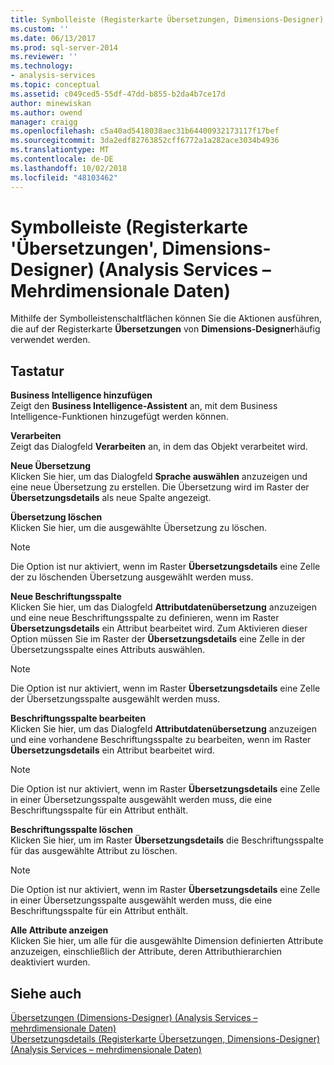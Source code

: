 ```yaml
---
title: Symbolleiste (Registerkarte Übersetzungen, Dimensions-Designer) (Analysis Services – mehrdimensionale Daten) | Microsoft-Dokumentation
ms.custom: ''
ms.date: 06/13/2017
ms.prod: sql-server-2014
ms.reviewer: ''
ms.technology:
- analysis-services
ms.topic: conceptual
ms.assetid: c049ced5-55df-47dd-b855-b2da4b7ce17d
author: minewiskan
ms.author: owend
manager: craigg
ms.openlocfilehash: c5a40ad5418038aec31b64400932173117f17bef
ms.sourcegitcommit: 3da2edf82763852cff6772a1a282ace3034b4936
ms.translationtype: MT
ms.contentlocale: de-DE
ms.lasthandoff: 10/02/2018
ms.locfileid: "48103462"
---
```

# <a name="toolbar-translations-tab-dimension-designer-analysis-services---multidimensional-data"></a>Symbolleiste (Registerkarte 'Übersetzungen', Dimensions-Designer) (Analysis Services – Mehrdimensionale Daten)
  Mithilfe der Symbolleistenschaltflächen können Sie die Aktionen ausführen, die auf der Registerkarte **Übersetzungen** von **Dimensions-Designer**häufig verwendet werden.  
  
## <a name="options"></a>Tastatur  
 **Business Intelligence hinzufügen**  
 Zeigt den **Business Intelligence-Assistent** an, mit dem Business Intelligence-Funktionen hinzugefügt werden können.  
  
 **Verarbeiten**  
 Zeigt das Dialogfeld **Verarbeiten** an, in dem das Objekt verarbeitet wird.  
  
 **Neue Übersetzung**  
 Klicken Sie hier, um das Dialogfeld **Sprache auswählen** anzuzeigen und eine neue Übersetzung zu erstellen. Die Übersetzung wird im Raster der **Übersetzungsdetails** als neue Spalte angezeigt.  
  
 **Übersetzung löschen**  
 Klicken Sie hier, um die ausgewählte Übersetzung zu löschen.  
  
> [!NOTE]  
>  Die Option ist nur aktiviert, wenn im Raster **Übersetzungsdetails** eine Zelle der zu löschenden Übersetzung ausgewählt werden muss.  
  
 **Neue Beschriftungsspalte**  
 Klicken Sie hier, um das Dialogfeld **Attributdatenübersetzung** anzuzeigen und eine neue Beschriftungsspalte zu definieren, wenn im Raster **Übersetzungsdetails** ein Attribut bearbeitet wird. Zum Aktivieren dieser Option müssen Sie im Raster der **Übersetzungsdetails** eine Zelle in der Übersetzungsspalte eines Attributs auswählen.  
  
> [!NOTE]  
>  Die Option ist nur aktiviert, wenn im Raster **Übersetzungsdetails** eine Zelle der Übersetzungsspalte ausgewählt werden muss.  
  
 **Beschriftungsspalte bearbeiten**  
 Klicken Sie hier, um das Dialogfeld **Attributdatenübersetzung** anzuzeigen und eine vorhandene Beschriftungsspalte zu bearbeiten, wenn im Raster **Übersetzungsdetails** ein Attribut bearbeitet wird.  
  
> [!NOTE]  
>  Die Option ist nur aktiviert, wenn im Raster **Übersetzungsdetails** eine Zelle in einer Übersetzungsspalte ausgewählt werden muss, die eine Beschriftungsspalte für ein Attribut enthält.  
  
 **Beschriftungsspalte löschen**  
 Klicken Sie hier, um im Raster **Übersetzungsdetails** die Beschriftungsspalte für das ausgewählte Attribut zu löschen.  
  
> [!NOTE]  
>  Die Option ist nur aktiviert, wenn im Raster **Übersetzungsdetails** eine Zelle in einer Übersetzungsspalte ausgewählt werden muss, die eine Beschriftungsspalte für ein Attribut enthält.  
  
 **Alle Attribute anzeigen**  
 Klicken Sie hier, um alle für die ausgewählte Dimension definierten Attribute anzuzeigen, einschließlich der Attribute, deren Attributhierarchien deaktiviert wurden.  
  
## <a name="see-also"></a>Siehe auch  
 [Übersetzungen &#40;Dimensions-Designer&#41; &#40;Analysis Services – mehrdimensionale Daten&#41;](translations-dimension-designer-analysis-services-multidimensional-data.md)   
 [Übersetzungsdetails &#40;Registerkarte Übersetzungen, Dimensions-Designer&#41; &#40;Analysis Services – mehrdimensionale Daten&#41;](translation-details-dimension-designer-analysis-services-multidimensional-data.md)  
  
  
